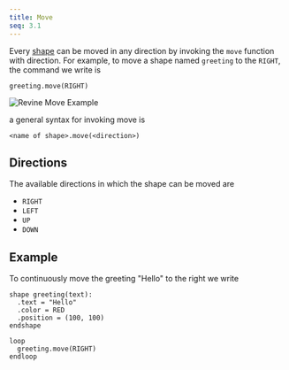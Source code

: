 ```yaml
---
title: Move
seq: 3.1
---
```


Every [shape](/docs/shapes) can be moved in any direction by invoking the `move` function with direction. For example, to move a shape named `greeting` to the `RIGHT`, the command we write is

```
greeting.move(RIGHT)
```

![Revine Move Example](https://user-images.githubusercontent.com/4745789/136987897-3c66b590-7604-49d0-86bc-7e22dd63e333.gif)

a general syntax for invoking move is

```
<name of shape>.move(<direction>)
```

## Directions

The available directions in which the shape can be moved are

 - `RIGHT`
 - `LEFT`
 - `UP`
 - `DOWN`

## Example

To continuously move the greeting "Hello" to the right we write

```
shape greeting(text):
  .text = "Hello"
  .color = RED
  .position = (100, 100)
endshape

loop
  greeting.move(RIGHT)
endloop
```
